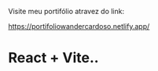 Visite meu portifólio atravez do link:

https://portifoliowandercardoso.netlify.app/

# React + Vite..